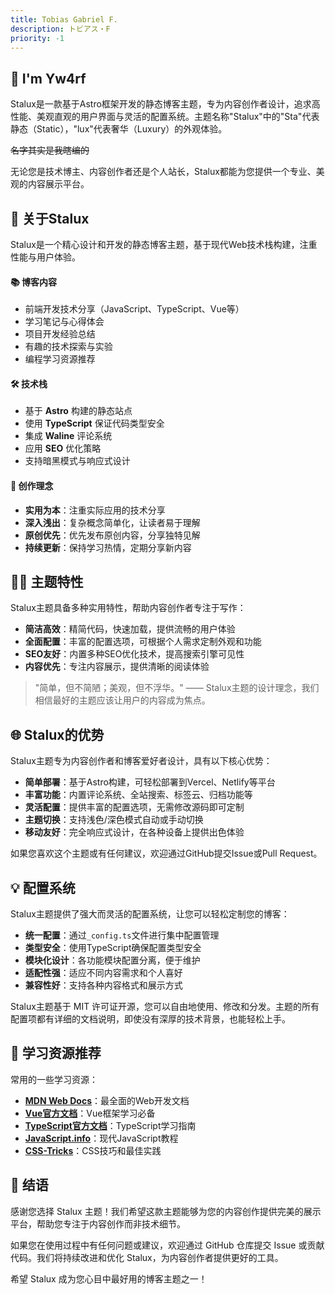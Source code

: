 ```yaml
---
title: Tobias Gabriel F.
description: トビアス・F
priority: -1
---
```


## 👋 I'm Yw4rf

<div class="card">

Stalux是一款基于Astro框架开发的静态博客主题，专为内容创作者设计，追求高性能、美观直观的用户界面与灵活的配置系统。主题名称"Stalux"中的"Sta"代表静态（Static），"lux"代表奢华（Luxury）的外观体验。

~~名字其实是我瞎编的~~

无论您是技术博主、内容创作者还是个人站长，Stalux都能为您提供一个专业、美观的内容展示平台。

</div>

## 🚀 关于Stalux

Stalux是一个精心设计和开发的静态博客主题，基于现代Web技术栈构建，注重性能与用户体验。

<div class="timeline">

<div class="timeline-item">
  <h4>📚 博客内容</h4>
  <ul>
    <li>前端开发技术分享（JavaScript、TypeScript、Vue等）</li>
    <li>学习笔记与心得体会</li>
    <li>项目开发经验总结</li>
    <li>有趣的技术探索与实验</li>
    <li>编程学习资源推荐</li>
  </ul>
</div>

<div class="timeline-item">
  <h4>🛠️ 技术栈</h4>
  <ul>
    <li>基于 <strong>Astro</strong> 构建的静态站点</li>
    <li>使用 <strong>TypeScript</strong> 保证代码类型安全</li>
    <li>集成 <strong>Waline</strong> 评论系统</li>
    <li>应用 <strong>SEO</strong> 优化策略</li>
    <li>支持暗黑模式与响应式设计</li>
  </ul>
</div>

<div class="timeline-item">
  <h4>🌟 创作理念</h4>
  <ul>
    <li><strong>实用为本</strong>：注重实际应用的技术分享</li>
    <li><strong>深入浅出</strong>：复杂概念简单化，让读者易于理解</li>
    <li><strong>原创优先</strong>：优先发布原创内容，分享独特见解</li>
    <li><strong>持续更新</strong>：保持学习热情，定期分享新内容</li>
  </ul>
</div>

</div>

## 👨‍💻 主题特性

<div class="card">

Stalux主题具备多种实用特性，帮助内容创作者专注于写作：

- **简洁高效**：精简代码，快速加载，提供流畅的用户体验
- **全面配置**：丰富的配置选项，可根据个人需求定制外观和功能
- **SEO友好**：内置多种SEO优化技术，提高搜索引擎可见性
- **内容优先**：专注内容展示，提供清晰的阅读体验

</div>

<div class="highlight">

> "简单，但不简陋；美观，但不浮华。" —— Stalux主题的设计理念，我们相信最好的主题应该让用户的内容成为焦点。

</div>

## 🌐 Stalux的优势

Stalux主题专为内容创作者和博客爱好者设计，具有以下核心优势：

- **简单部署**：基于Astro构建，可轻松部署到Vercel、Netlify等平台
- **丰富功能**：内置评论系统、全站搜索、标签云、归档功能等
- **灵活配置**：提供丰富的配置选项，无需修改源码即可定制
- **主题切换**：支持浅色/深色模式自动或手动切换
- **移动友好**：完全响应式设计，在各种设备上提供出色体验

如果您喜欢这个主题或有任何建议，欢迎通过GitHub提交Issue或Pull Request。

## 💡 配置系统

Stalux主题提供了强大而灵活的配置系统，让您可以轻松定制您的博客：

- **统一配置**：通过`_config.ts`文件进行集中配置管理
- **类型安全**：使用TypeScript确保配置类型安全
- **模块化设计**：各功能模块配置分离，便于维护
- **适配性强**：适应不同内容需求和个人喜好
- **兼容性好**：支持各种内容格式和展示方式

<div class="card">

Stalux主题基于 MIT 许可证开源，您可以自由地使用、修改和分发。主题的所有配置项都有详细的文档说明，即使没有深厚的技术背景，也能轻松上手。

</div>

## 📖 学习资源推荐

常用的一些学习资源：

- [**MDN Web Docs**](https://developer.mozilla.org/)：最全面的Web开发文档
- [**Vue官方文档**](https://vuejs.org/)：Vue框架学习必备
- [**TypeScript官方文档**](https://www.typescriptlang.org/docs/)：TypeScript学习指南
- [**JavaScript.info**](https://javascript.info/)：现代JavaScript教程
- [**CSS-Tricks**](https://css-tricks.com/)：CSS技巧和最佳实践

## 🙏 结语

感谢您选择 Stalux 主题！我们希望这款主题能够为您的内容创作提供完美的展示平台，帮助您专注于内容创作而非技术细节。

如果您在使用过程中有任何问题或建议，欢迎通过 GitHub 仓库提交 Issue 或贡献代码。我们将持续改进和优化 Stalux，为内容创作者提供更好的工具。

希望 Stalux 成为您心目中最好用的博客主题之一！

